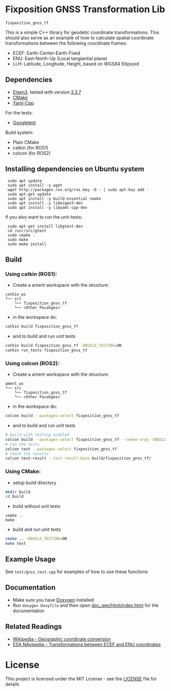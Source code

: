 # Fixposition GNSS Transformation Lib

`fixposition_gnss_tf`

This is a simple C++ library for geodetic coordinate transformations. This should also serve as an example of how to calculate spatial coordinate transformations between the following coordinate frames:

-  ECEF: Earth-Center-Earth-Fixed
-  ENU: East-North-Up (Local tangiantial plane)
-  LLH: Latitude, Longitude, Height, based on WGS84 Ellipsoid

## Dependencies

-  [Eigen3](https://eigen.tuxfamily.org/index.php?title=Main_Page), tested with version [3.3.7](https://gitlab.com/libeigen/eigen/-/releases/3.3.7)
-  [CMake](https://cmake.org/)
-  [Yaml-Cpp](https://yaml-cpp.docsforge.com/)

For the tests:

-  [Googletest](https://github.com/google/googletest)

Build system:
- Plain CMake
- catkin (for ROS1)
- colcon (for ROS2)
## Installing dependencies on Ubuntu system

```
 sudo apt update
 sudo apt install -y wget
 wget http://packages.ros.org/ros.key -O - | sudo apt-key add -
 sudo apt-get update
 sudo apt install -y build-essential cmake
 sudo apt install -y libeigen3-dev
 sudo apt install -y libyaml-cpp-dev
```

if you also want to run the unit-tests:
```
 sudo apt-get install libgtest-dev
 cd /usr/src/gtest
 sudo cmake .
 sudo make
 sudo make install
 ```

## Build

### Using catkin (ROS1):
-  Create a ament workspace with the structure:

```
catkin_ws
└── src
    └── fixposition_gnss_tf
    └── <Other Pacakges>
```

-  in the workspace do:

```bash
catkin build fixposition_gnss_tf
```
- and to build and run unit tests

```bash
catkin build fixposition_gnss_tf -DBUILD_TESTING=ON
catkin run_tests fixposition_gnss_tf
```

### Using colcon (ROS2):
-  Create a ament workspace with the structure:

```
ament_ws
└── src
    └── fixposition_gnss_tf
    └── <Other Pacakges>
```

-  in the workspace do:

```bash
colcon build --packages-select fixposition_gnss_tf
```
- and to build and run unit tests

```bash
# build with testing enabled
colcon build --packages-select fixposition_gnss_tf --cmake-args -DBUILD_TESTING=ON
# run the tests
colcon test --packages-select fixposition_gnss_tf
# check the results
colcon test-result --test-result-base build/fixposition_gnss_tf/
```

### Using CMake:
- setup build directory
```bash
mkdir build
cd build
```
- build without unit tests
```
cmake ..
make
```
- build and run unit tests
```bash
cmake .. -DBUILD_TESTING=ON
make test
```

## Example Usage

See `test/gnss_test.cpp` for examples of how to use these functions

## Documentation

-  Make sure you have [Doxygen](https://www.doxygen.nl/index.html) installed
-  Run `doxygen Doxyfile` and then open [doc_gen/html/index.html](doc_gen/html/index.html) for the documentation

## Related Readings

-  [Wikipedia - Geographic coordinate conversion](https://en.wikipedia.org/wiki/Geographic_coordinate_conversion)
-  [ESA NAvipedia - Transformations between ECEF and ENU coordinates](https://gssc.esa.int/navipedia/index.php/Transformations_between_ECEF_and_ENU_coordinates)

# License
This project is licensed under the MIT License - see the [LICENSE](LICENSE) file for details
